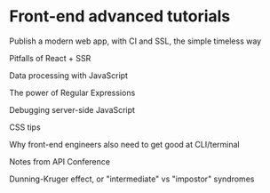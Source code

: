 # Front-end advanced tutorials

Publish a modern web app, with CI and SSL, the simple timeless way

Pitfalls of React + SSR

Data processing with JavaScript

The power of Regular Expressions

Debugging server-side JavaScript

CSS tips

Why front-end engineers also need to get good at CLI/terminal

Notes from API Conference

Dunning-Kruger effect, or "intermediate" vs "impostor" syndromes











